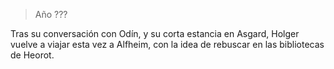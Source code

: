 > Año ???

Tras su conversación con Odín, y su corta estancia en Asgard, Holger vuelve a viajar esta vez a Alfheim, con la idea de rebuscar en las bibliotecas de Heorot.